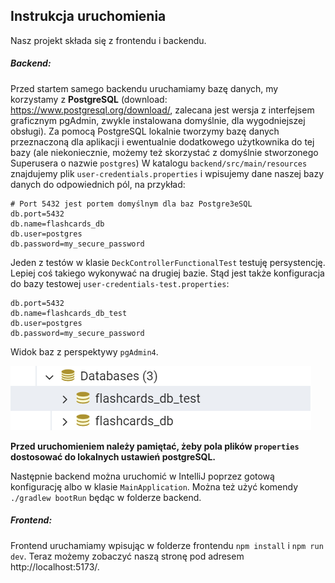 ## Instrukcja uruchomienia

Nasz projekt składa się z frontendu i backendu.

##### Backend:
Przed startem samego backendu uruchamiamy bazę danych, my korzystamy z <b>PostgreSQL</b> (download: https://www.postgresql.org/download/, zalecana jest wersja z interfejsem graficznym pgAdmin, zwykle instalowana domyślnie, dla wygodniejszej obsługi). 
Za pomocą PostgreSQL lokalnie tworzymy bazę danych przeznaczoną dla aplikacji i ewentualnie dodatkowego użytkownika do tej bazy (ale niekoniecznie, możemy też skorzystać z domyślnie stworzonego Superusera o nazwie `postgres`)
W katalogu `backend/src/main/resources` znajdujemy plik `user-credentials.properties` i wpisujemy dane naszej bazy danych do odpowiednich pól, na przykład:

```properties
# Port 5432 jest portem domyślnym dla baz Postgre3eSQL
db.port=5432
db.name=flashcards_db
db.user=postgres
db.password=my_secure_password
```

Jeden z testów w klasie `DeckControllerFunctionalTest` testuję persystencję. Lepiej coś takiego wykonywać na drugiej bazie. Stąd jest także konfiguracja do bazy testowej `user-credentials-test.properties`:

```properties
db.port=5432
db.name=flashcards_db_test
db.user=postgres
db.password=my_secure_password
```
Widok baz z perspektywy `pgAdmin4`.

!["databases"](img\databases.png)

**Przed uruchomieniem należy pamiętać, żeby pola plików `properties` dostosować do lokalnych ustawień postgreSQL.** 



Następnie backend można uruchomić w IntelliJ poprzez gotową konfigurację albo w  klasie `MainApplication`. Można też użyć komendy `./gradlew bootRun` będąc w folderze backend. 

##### Frontend:
Frontend uruchamiamy wpisując w folderze frontendu `npm install` i `npm run dev`. Teraz możemy zobaczyć naszą stronę pod adresem http://localhost:5173/.

